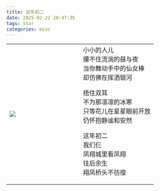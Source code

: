 ```yaml
---
title: 这年初二
date: 2025-02-22 20:47:35
tags: Star
categories: misc
---
```


<table>
<tr>
<td width="50%">
<img src="/images/chuer/fireworks.gif">
</td>
<td width="50%">
小小的人儿<br>
攥不住流淌的昼与夜<br>
当你舞动手中的仙女棒<br>
却仿佛在挥洒银河

捂住双耳<br>
不为那凛凛的冰寒<br>
只等花儿在星星眼前开放<br>
仍怀抱静谧和安然<br>

这年初二<br>
我们仨<br>
凤翔城里看凤翔<br>
往后余生<br>
翔凤桥头不彷徨<br>
</td>
</tr>
</table>
